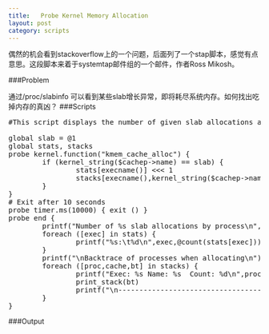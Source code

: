```yaml
---
title:   Probe Kernel Memory Allocation
layout: post
category: scripts
---
```


偶然的机会看到stackoverflow上的一个问题，后面列了一个stap脚本，感觉有点意思。这段脚本来着于systemtap邮件组的一个邮件，作者Ross Mikosh。

###Problem

通过/proc/slabinfo 可以看到某些slab增长异常，即将耗尽系统内存。如何找出吃掉内存的真凶？
###Scripts

<script src="https://google-code-prettify.googlecode.com/svn/loader/run_prettify.js?lang=cc&skin=sunburst"></script>
<pre class="prettyprint">
#This script displays the number of given slab allocations and the backtraces leading up to it. 

global slab = @1
global stats, stacks
probe kernel.function("kmem_cache_alloc") {
        if (kernel_string($cachep->name) == slab) {
                stats[execname()] <<< 1
                stacks[execname(),kernel_string($cachep->name),backtrace()] <<< 1
        }   
}
# Exit after 10 seconds
probe timer.ms(10000) { exit () }
probe end {
        printf("Number of %s slab allocations by process\n", slab)
        foreach ([exec] in stats) {
                printf("%s:\t%d\n",exec,@count(stats[exec]))
        }   
        printf("\nBacktrace of processes when allocating\n")
        foreach ([proc,cache,bt] in stacks) {
                printf("Exec: %s Name: %s  Count: %d\n",proc,cache,@count(stacks[proc,cache,bt]))
                print_stack(bt)
                printf("\n-------------------------------------------------------\n\n")
        }
}
</pre>
###Output
